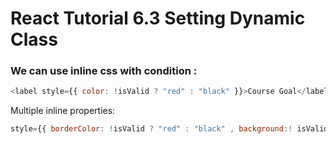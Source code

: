 # React Tutorial 6.3 Setting Dynamic Class
### We can use inline css with condition :

```javascript
<label style={{ color: !isValid ? "red" : "black" }}>Course Goal</label>
```

Multiple inline properties:

```javascript
style={{ borderColor: !isValid ? "red" : "black" , background:! isValid ? 'red' : 'black' }}
```
